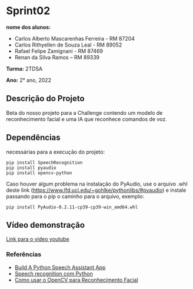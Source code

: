 # Sprint02

**nome dos alunos:** 

* Carlos Alberto Mascarenhas Ferreira - RM 87204 
* Carlos Rithyellen de Souza Leal - RM 89052
* Rafael Felipe Zamignani - RM 87469
* Renan da Silva Ramos – RM 89339

**Turma:** 2TDSA

**Ano:** 2° ano, 2022

## Descrição do Projeto

Beta do nosso projeto para a Challenge contendo um modelo de reconhecimento facial e uma IA que reconhece comandos de voz.

## Dependências

necessárias para a execução do projeto:

    pip install SpeechRecognition
    pip install pyaudio
    pip install opencv-python

Caso houver algum problema na instalação do PyAudio, use o arquivo .whl deste link (https://www.lfd.uci.edu/~gohlke/pythonlibs/#pyaudio) e instale passando para o pip o caminho para o arquivo, exemplo:

    pip install PyAudio‑0.2.11‑cp39‑cp39‑win_amd64.whl

## Vídeo demonstração

[Link para o video youtube](https://youtu.be/OK-G20MUFow)


### Referências 

* [Build A Python Speech Assistant App](https://www.youtube.com/watch?v=x8xjj6cR9Nc)
* [Speech recognition com Python](https://letscode.com.br/blog/speech-recognition-com-python)
* [Como usar o OpenCV para Reconhecimento Facial](https://www.youtube.com/watch?v=WFHR0akR54Y&t=318s)
